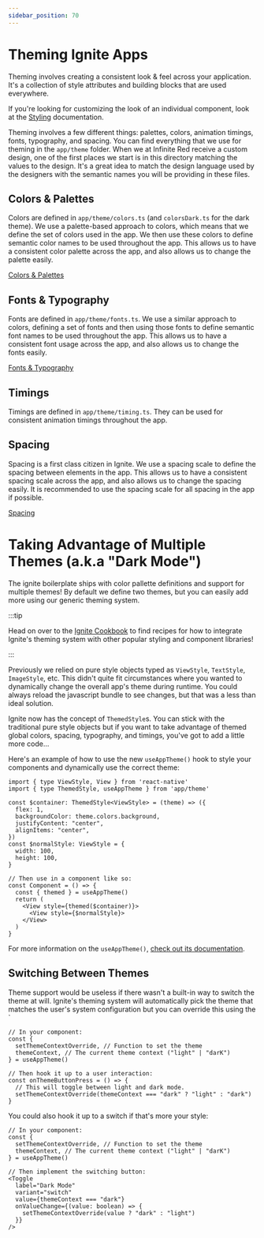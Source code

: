 ```yaml
---
sidebar_position: 70
---
```


# Theming Ignite Apps

Theming involves creating a consistent look & feel across your application. It's a collection of style attributes and building blocks that are used everywhere.

If you're looking for customizing the look of an individual component, look at the [Styling](../../../concept/Styling.md) documentation.

Theming involves a few different things: palettes, colors, animation timings, fonts, typography, and spacing. You can find everything that we use for theming in the `app/theme` folder. When we at Infinite Red receive a custom design, one of the first places we start is in this directory matching the values to the design. It's a great idea to match the design language used by the designers with the semantic names you will be providing in these files.

## Colors & Palettes

Colors are defined in `app/theme/colors.ts` (and `colorsDark.ts` for the dark theme). We use a palette-based approach to colors, which means that we define the set of colors used in the app. We then use these colors to define semantic color names to be used throughout the app. This allows us to have a consistent color palette across the app, and also allows us to change the palette easily.

[Colors & Palettes](./colors.ts.md)

## Fonts & Typography

Fonts are defined in `app/theme/fonts.ts`. We use a similar approach to colors, defining a set of fonts and then using those fonts to define semantic font names to be used throughout the app. This allows us to have a consistent font usage across the app, and also allows us to change the fonts easily.

[Fonts & Typography](./typography.ts.md)

## Timings

Timings are defined in `app/theme/timing.ts`. They can be used for consistent animation timings throughout the app.

## Spacing

Spacing is a first class citizen in Ignite. We use a spacing scale to define the spacing between elements in the app. This allows us to have a consistent spacing scale across the app, and also allows us to change the spacing easily. It is recommended to use the spacing scale for all spacing in the app if possible.

[Spacing](./spacing.ts.md)

# Taking Advantage of Multiple Themes (a.k.a "Dark Mode")

The ignite boilerplate ships with color pallette definitions and support for multiple themes! By default we define two themes, but you can easily add more using our generic theming system.

:::tip

Head on over to the [Ignite Cookbook](https://ignitecookbook.com/) to find recipes for how to integrate Ignite's theming system with other popular styling and component libraries!

:::

Previously we relied on pure style objects typed as `ViewStyle`, `TextStyle`, `ImageStyle`, etc. This didn't quite fit circumstances where you wanted to dynamically change the overall app's theme during runtime. You could always reload the javascript bundle to see changes, but that was a less than ideal solution.

Ignite now has the concept of `ThemedStyle`s. You can stick with the traditional pure style objects but if you want to take advantage of themed global colors, spacing, typography, and timings, you've got to add a little more code...

Here's an example of how to use the new `useAppTheme()` hook to style your components and dynamically use the correct theme:

```tsx
import { type ViewStyle, View } from 'react-native'
import { type ThemedStyle, useAppTheme } from 'app/theme'

const $container: ThemedStyle<ViewStyle> = (theme) => ({
  flex: 1,
  backgroundColor: theme.colors.background,
  justifyContent: "center",
  alignItems: "center",
})
const $normalStyle: ViewStyle = {
  width: 100,
  height: 100,
}

// Then use in a component like so:
const Component = () => {
  const { themed } = useAppTheme()
  return (
    <View style={themed($container)}>
      <View style={$normalStyle}>
    </View>
  )
}
```

For more information on the `useAppTheme()`, [check out its documentation](../utils/useAppTheme.tsx.md).

## Switching Between Themes

Theme support would be useless if there wasn't a built-in way to switch the theme at will. Ignite's theming system will automatically pick the theme that matches the user's system configuration but you can override this using the `

```tsx
// In your component:
const {
  setThemeContextOverride, // Function to set the theme
  themeContext, // The current theme context ("light" | "darK")
} = useAppTheme()

// Then hook it up to a user interaction:
const onThemeButtonPress = () => {
  // This will toggle between light and dark mode.
  setThemeContextOverride(themeContext === "dark" ? "light" : "dark")
}
```

You could also hook it up to a switch if that's more your style:

```tsx
// In your component:
const {
  setThemeContextOverride, // Function to set the theme
  themeContext, // The current theme context ("light" | "darK")
} = useAppTheme()

// Then implement the switching button:
<Toggle
  label="Dark Mode"
  variant="switch"
  value={themeContext === "dark"}
  onValueChange={(value: boolean) => {
    setThemeContextOverride(value ? "dark" : "light")
  }}
/>

```
